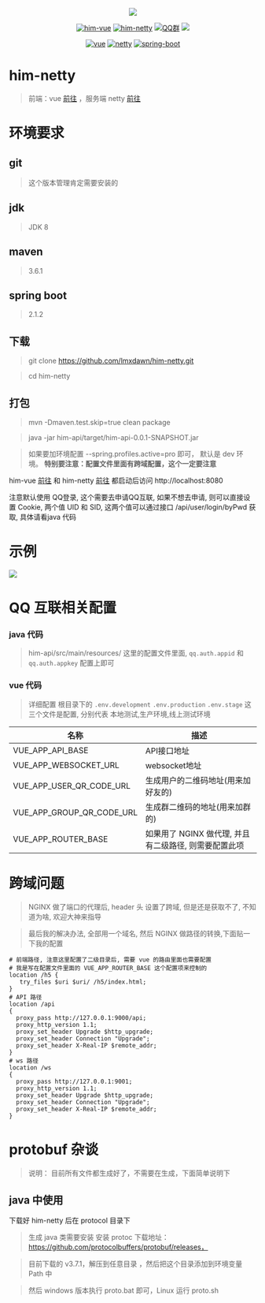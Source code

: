 
<div align="center">
    <p align="center">
    
   <img src="http://prbsvykmy.bkt.clouddn.com/pic/him.jpg"/>
    
   </p>
   <p align="center">
    
   [![him-vue](https://img.shields.io/badge/him-him--vue-1.svg)](https://github.com/lmxdawn/him-vue)
   [![him-netty](https://img.shields.io/badge/him-him--netty-1.svg)](https://github.com/lmxdawn/him-netty)
   [![QQ群](https://img.shields.io/badge/QQ%E7%BE%A4-210277856-orange.svg)](https://shang.qq.com/wpa/qunwpa?idkey=d4965fc7101936dcdea5eb1d05e2eaeb3128f20796028ee937ab516652083c6c)
   [![](https://badge.juejin.im/entry/5c2c000e6fb9a049f5713e26/likes.svg?style=flat-square)](https://juejin.im/post/5c2bffdc51882509181395d7)
    
   </p>
    
   <p align="center">
    
   [![vue](https://img.shields.io/badge/vue-2.x-1.svg)](https://github.com/vuejs/vue)
   [![netty](https://img.shields.io/badge/netty-4.1.25.Final-1.svg)](https://github.com/netty/netty)
   [![spring-boot](https://img.shields.io/badge/spring--boot-2.1.2.RELEASE-1.svg)](https://github.com/spring-projects/spring-boot)
    
   </p>
</div>

# him-netty

> 前端：vue  [前往](https://github.com/lmxdawn/him-vue) ，服务端 netty [前往](https://github.com/lmxdawn/him-netty)


# 环境要求 

## git
> 这个版本管理肯定需要安装的

## jdk 
> JDK 8

## maven 
> 3.6.1

## spring boot 
> 2.1.2

## 下载

> git clone https://github.com/lmxdawn/him-netty.git

> cd him-netty

## 打包

> mvn -Dmaven.test.skip=true clean package

> java -jar him-api/target/him-api-0.0.1-SNAPSHOT.jar

> 如果要加环境配置 --spring.profiles.active=pro 即可， 默认是 dev 环境。
  **特别要注意：配置文件里面有跨域配置，这个一定要注意**

him-vue [前往](https://github.com/lmxdawn/him-vue) 和 him-netty [前往](https://github.com/lmxdawn/him-netty) 都启动后访问 http://localhost:8080

注意默认使用 QQ登录, 这个需要去申请QQ互联, 如果不想去申请, 则可以直接设置 Cookie, 两个值 UID 和 SID, 这两个值可以通过接口 /api/user/login/byPwd 获取, 具体请看java 代码

# 示例

<img src="http://prbsvykmy.bkt.clouddn.com/pic/WechatIMG14.jpeg"  /> 

# QQ 互联相关配置

### java 代码
> him-api/src/main/resources/ 这里的配置文件里面, `qq.auth.appid` 和 `qq.auth.appkey` 配置上即可

### vue 代码
> 详细配置 根目录下的 
`.env.development`
`.env.production`
`.env.stage` 这三个文件是配置, 分别代表 本地测试,生产环境,线上测试环境

|名称|描述|
| --- | --- |
| VUE_APP_API_BASE | API接口地址 |
| VUE_APP_WEBSOCKET_URL | websocket地址 |
| VUE_APP_USER_QR_CODE_URL | 生成用户的二维码地址(用来加好友的) |
| VUE_APP_GROUP_QR_CODE_URL | 生成群二维码的地址(用来加群的) |
| VUE_APP_ROUTER_BASE | 如果用了 NGINX 做代理, 并且有二级路径, 则需要配置此项 |

# 跨域问题

> NGINX 做了端口的代理后, header 头 设置了跨域, 但是还是获取不了, 不知道为啥, 欢迎大神来指导

> 最后我的解决办法, 全部用一个域名, 然后 NGINX 做路径的转换,下面贴一下我的配置

```
# 前端路径, 注意这里配置了二级目录后, 需要 vue 的路由里面也需要配置
# 我是写在配置文件里面的 VUE_APP_ROUTER_BASE 这个配置项来控制的
location /h5 {
   try_files $uri $uri/ /h5/index.html;
}
# API 路径
location /api
{
  proxy_pass http://127.0.0.1:9000/api;
  proxy_http_version 1.1;
  proxy_set_header Upgrade $http_upgrade;
  proxy_set_header Connection "Upgrade";
  proxy_set_header X-Real-IP $remote_addr;
}
# ws 路径
location /ws
{
  proxy_pass http://127.0.0.1:9001;
  proxy_http_version 1.1;
  proxy_set_header Upgrade $http_upgrade;
  proxy_set_header Connection "Upgrade";
  proxy_set_header X-Real-IP $remote_addr;
}
```

# protobuf 杂谈
 
> 说明： 目前所有文件都生成好了，不需要在生成，下面简单说明下
## java 中使用

下载好 him-netty 后在 protocol 目录下

> 生成 java 类需要安装 安装  protoc 下载地址：https://github.com/protocolbuffers/protobuf/releases，

> 目前下载的 v3.7.1，解压到任意目录  ，然后把这个目录添加到环境变量 Path 中

> 然后 windows 版本执行 proto.bat 即可，Linux 运行 proto.sh


